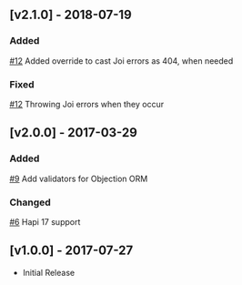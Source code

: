 ## [v2.1.0] - 2018-07-19
### Added
[#12](https://github.com/synapsestudios/hapi-async-validation/pull/17) Added override to cast Joi errors as 404, when needed

### Fixed
[#12](https://github.com/synapsestudios/hapi-async-validation/pull/17) Throwing Joi errors when they occur

## [v2.0.0] - 2017-03-29
### Added
[#9](https://github.com/synapsestudios/hapi-async-validation/pull/10) Add validators for Objection ORM

### Changed
[#6](https://github.com/synapsestudios/hapi-async-validation/pull/8) Hapi 17 support


## [v1.0.0] - 2017-07-27
- Initial Release
